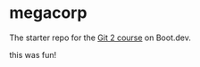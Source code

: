 # megacorp

The starter repo for the [Git 2 course](https://www.boot.dev/learn/learn-git-2) on Boot.dev.

this was fun!